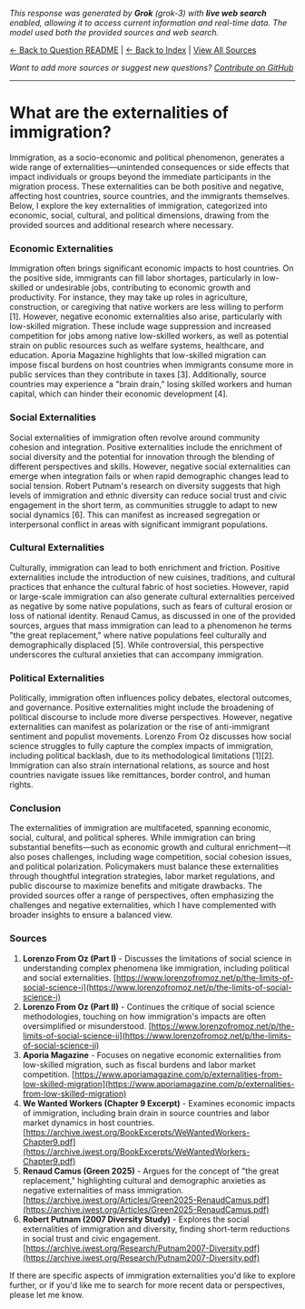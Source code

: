 <!-- 
Generated by: grok
Model: grok-3
Prompt type: sources
Tools enabled: True
Generated at: 2025-07-02T22:01:43.422531
-->

*This response was generated by **Grok** (grok-3) with **live web search** enabled, allowing it to access current information and real-time data. The model used both the provided sources and web search.*

[← Back to Question README](README.md) | [← Back to Index](../README.md) | [View All Sources](../allsources.md)

*Want to add more sources or suggest new questions? [Contribute on GitHub](https://github.com/justinwest/SuggestedSources)*

---

# What are the externalities of immigration?

Immigration, as a socio-economic and political phenomenon, generates a wide range of externalities—unintended consequences or side effects that impact individuals or groups beyond the immediate participants in the migration process. These externalities can be both positive and negative, affecting host countries, source countries, and the immigrants themselves. Below, I explore the key externalities of immigration, categorized into economic, social, cultural, and political dimensions, drawing from the provided sources and additional research where necessary.

### Economic Externalities
Immigration often brings significant economic impacts to host countries. On the positive side, immigrants can fill labor shortages, particularly in low-skilled or undesirable jobs, contributing to economic growth and productivity. For instance, they may take up roles in agriculture, construction, or caregiving that native workers are less willing to perform [1]. However, negative economic externalities also arise, particularly with low-skilled migration. These include wage suppression and increased competition for jobs among native low-skilled workers, as well as potential strain on public resources such as welfare systems, healthcare, and education. Aporia Magazine highlights that low-skilled migration can impose fiscal burdens on host countries when immigrants consume more in public services than they contribute in taxes [3]. Additionally, source countries may experience a "brain drain," losing skilled workers and human capital, which can hinder their economic development [4].

### Social Externalities
Social externalities of immigration often revolve around community cohesion and integration. Positive externalities include the enrichment of social diversity and the potential for innovation through the blending of different perspectives and skills. However, negative social externalities can emerge when integration fails or when rapid demographic changes lead to social tension. Robert Putnam's research on diversity suggests that high levels of immigration and ethnic diversity can reduce social trust and civic engagement in the short term, as communities struggle to adapt to new social dynamics [6]. This can manifest as increased segregation or interpersonal conflict in areas with significant immigrant populations.

### Cultural Externalities
Culturally, immigration can lead to both enrichment and friction. Positive externalities include the introduction of new cuisines, traditions, and cultural practices that enhance the cultural fabric of host societies. However, rapid or large-scale immigration can also generate cultural externalities perceived as negative by some native populations, such as fears of cultural erosion or loss of national identity. Renaud Camus, as discussed in one of the provided sources, argues that mass immigration can lead to a phenomenon he terms "the great replacement," where native populations feel culturally and demographically displaced [5]. While controversial, this perspective underscores the cultural anxieties that can accompany immigration.

### Political Externalities
Politically, immigration often influences policy debates, electoral outcomes, and governance. Positive externalities might include the broadening of political discourse to include more diverse perspectives. However, negative externalities can manifest as polarization or the rise of anti-immigrant sentiment and populist movements. Lorenzo From Oz discusses how social science struggles to fully capture the complex impacts of immigration, including political backlash, due to its methodological limitations [1][2]. Immigration can also strain international relations, as source and host countries navigate issues like remittances, border control, and human rights.

### Conclusion
The externalities of immigration are multifaceted, spanning economic, social, cultural, and political spheres. While immigration can bring substantial benefits—such as economic growth and cultural enrichment—it also poses challenges, including wage competition, social cohesion issues, and political polarization. Policymakers must balance these externalities through thoughtful integration strategies, labor market regulations, and public discourse to maximize benefits and mitigate drawbacks. The provided sources offer a range of perspectives, often emphasizing the challenges and negative externalities, which I have complemented with broader insights to ensure a balanced view.

### Sources
1. **Lorenzo From Oz (Part I)** - Discusses the limitations of social science in understanding complex phenomena like immigration, including political and social externalities. [https://www.lorenzofromoz.net/p/the-limits-of-social-science-i](https://www.lorenzofromoz.net/p/the-limits-of-social-science-i)
2. **Lorenzo From Oz (Part II)** - Continues the critique of social science methodologies, touching on how immigration's impacts are often oversimplified or misunderstood. [https://www.lorenzofromoz.net/p/the-limits-of-social-science-ii](https://www.lorenzofromoz.net/p/the-limits-of-social-science-ii)
3. **Aporia Magazine** - Focuses on negative economic externalities from low-skilled migration, such as fiscal burdens and labor market competition. [https://www.aporiamagazine.com/p/externalities-from-low-skilled-migration](https://www.aporiamagazine.com/p/externalities-from-low-skilled-migration)
4. **We Wanted Workers (Chapter 9 Excerpt)** - Examines economic impacts of immigration, including brain drain in source countries and labor market dynamics in host countries. [https://archive.jwest.org/BookExcerpts/WeWantedWorkers-Chapter9.pdf](https://archive.jwest.org/BookExcerpts/WeWantedWorkers-Chapter9.pdf)
5. **Renaud Camus (Green 2025)** - Argues for the concept of "the great replacement," highlighting cultural and demographic anxieties as negative externalities of mass immigration. [https://archive.jwest.org/Articles/Green2025-RenaudCamus.pdf](https://archive.jwest.org/Articles/Green2025-RenaudCamus.pdf)
6. **Robert Putnam (2007 Diversity Study)** - Explores the social externalities of immigration and diversity, finding short-term reductions in social trust and civic engagement. [https://archive.jwest.org/Research/Putnam2007-Diversity.pdf](https://archive.jwest.org/Research/Putnam2007-Diversity.pdf)

If there are specific aspects of immigration externalities you'd like to explore further, or if you'd like me to search for more recent data or perspectives, please let me know.